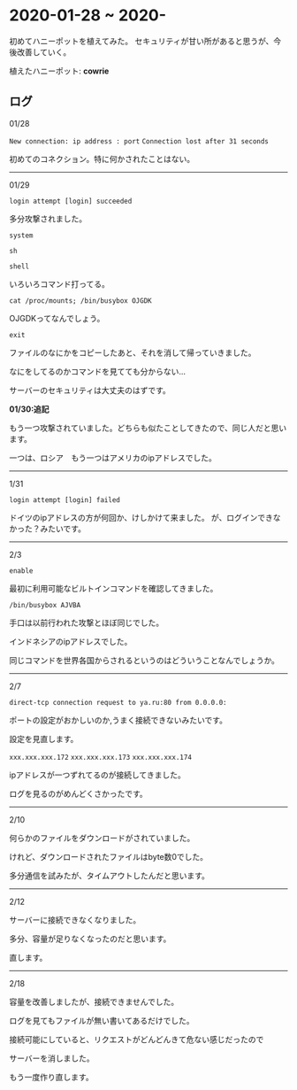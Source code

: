 # 2020-01-28 ~ 2020-

初めてハニーポットを植えてみた。
セキュリティが甘い所があると思うが、今後改善していく。

植えたハニーポット: **cowrie**

## ログ
01/28

`New connection: ip address : port`
`Connection lost after 31 seconds`

初めてのコネクション。特に何かされたことはない。

- - -

01/29

`login attempt [login] succeeded`

多分攻撃されました。


`system`

`sh`

`shell`

いろいろコマンド打ってる。


`cat /proc/mounts; /bin/busybox OJGDK`

OJGDKってなんでしょう。


`exit`

ファイルのなにかをコピーしたあと、それを消して帰っていきました。


なにをしてるのかコマンドを見てても分からない...

サーバーのセキュリティは大丈夫のはずです。

**01/30:追記**

もう一つ攻撃されていました。どちらも似たことしてきたので、同じ人だと思います。

一つは、ロシア　もう一つはアメリカのipアドレスでした。

- - -

1/31

`login attempt [login] failed`

ドイツのipアドレスの方が何回か、けしかけて来ました。
が、ログインできなかった？みたいです。

- - -

2/3

`enable`

最初に利用可能なビルトインコマンドを確認してきました。

`/bin/busybox AJVBA`

手口は以前行われた攻撃とほぼ同じでした。

インドネシアのipアドレスでした。

同じコマンドを世界各国からされるというのはどういうことなんでしょうか。

- - -

2/7

`direct-tcp connection request to ya.ru:80 from 0.0.0.0:`

ポートの設定がおかしいのか,うまく接続できないみたいです。

設定を見直します。

`xxx.xxx.xxx.172` `xxx.xxx.xxx.173` `xxx.xxx.xxx.174`

ipアドレスが一つずれてるのが接続してきました。

ログを見るのがめんどくさかったです。

- - -

2/10

何らかのファイルをダウンロードがされていました。

けれど、ダウンロードされたファイルはbyte数0でした。

多分通信を試みたが、タイムアウトしたんだと思います。

- - -

2/12

サーバーに接続できなくなりました。

多分、容量が足りなくなったのだと思います。

直します。

- - -

2/18

容量を改善しましたが、接続できませんでした。

ログを見てもファイルが無い書いてあるだけでした。

接続可能にしていると、リクエストがどんどんきて危ない感じだったので

サーバーを消しました。

もう一度作り直します。
